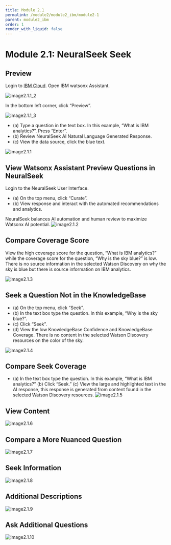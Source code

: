 ```yaml
---
title: Module 2.1
permalink: /module2/module2_ibm/module2-1
parent: module2_ibm
order: 1
render_with_liquid: false
---
```


# Module 2.1: NeuralSeek Seek

## Preview
Login to [IBM Cloud](https://cloud.ibm.com/login?cm_sp=ibmdev-_-developer-_-trial&_gl=1*1odtrhw*_ga*NTM2NzU0MTk0LjE2OTY1MjE4NDQ.*_ga_FYECCCS21D*MTY5Njg2NzU0Ni41LjEuMTY5Njg2ODg5OS4wLjAuMA..). Open IBM watsonx Assistant. 

![image2.1.1_2](images/image2.1.1_2.PNG)

In the bottom left corner, click “Preview”. 

![image2.1.1_3](images/image2.1.1_3.png)

* (a) Type a question in the text box. In this example, “What is IBM analytics?”.
Press “Enter”. 
* (b) Review NeuralSeek AI Natural Language Generated Response.
* (c) View the data source, click the blue text.

![image2.1.1](images/image2.1.1.png)

## View Watsonx Assistant Preview Questions in NeuralSeek
Login to the NeuralSeek User Interface. 
* (a) On the top menu, click “Curate”.
* (b) View response and interact with the automated recommendations and analytics.

NeuralSeek balances AI automation and human review to maximize Watsonx AI potential.
![image2.1.2](images/image2.1.2.png)

## Compare Coverage Score
View the high coverage score for the question, “What is IBM analytics?” while the coverage score for the question, “Why is the sky blue?” is low. 
There is no source information in the selected Watson Discovery on why the sky is blue but there is source information on IBM analytics.

![image2.1.3](images/image2.1.3.png)

## Seek a Question Not in the KnowledgeBase
* (a) On the top menu, click “Seek”.
* (b) In the text box type the question. In this example, “Why is the sky blue?”.
* (c) Click “Seek”.
* (d) View the low KnowledgeBase Confidence and KnowledgeBase Coverage. There is no content in the selected Watson Discovery resources on the color of the sky.
  
![image2.1.4](images/image2.1.4.png)

## Compare Seek Coverage
* (a) In the text box type the question. In this example, “What is IBM analytics?” (b) Click “Seek.” (c) View the large and highlighted text in the AI response, this response is generated from content found in the selected Watson Discovery resources.
![image2.1.5](images/image2.1.5.png)
## View Content
![image2.1.6](images/image2.1.6.png)
## Compare a More Nuanced Question
![image2.1.7](images/image2.1.7.png)
## Seek Information
![image2.1.8](images/image2.1.8.png)
## Additional Descriptions
![image2.1.9](images/image2.1.9.png)
## Ask Additional Questions
![image2.1.10](images/image2.1.10.png)
